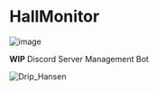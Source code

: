 # HallMonitor

![image](https://user-images.githubusercontent.com/26853829/135734005-7890720f-12b3-4501-8c89-0adc148a7ee7.png)

**WIP** Discord Server Management Bot

![Drip_Hansen](https://user-images.githubusercontent.com/26853829/136272813-0ec8b37a-af5b-416d-b9d5-0ff8d5f623af.png)
